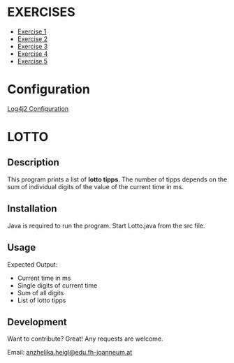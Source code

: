 # EXERCISES

* [Exercise 1]
* [Exercise 2]
* [Exercise 3]
* [Exercise 4]
* [Exercise 5]

# Configuration

[Log4j2 Configuration]


# LOTTO

## Description

This program prints a list of **lotto tipps**. The number of tipps depends on the sum of individual digits of the value of the current time in ms.

## Installation

Java is required to run the program. Start Lotto.java from the src file.


## Usage

Expected Output:
* Current time in ms
* Single digits of current time
* Sum of all digits
* List of lotto tipps 


## Development

Want to contribute? Great! Any requests are welcome.

Email: anzhelika.heigl@edu.fh-joanneum.at

[Exercise 1]: <exercise1.md>
[Exercise 2]: <exercise2.md>
[Exercise 3]: <exercise3.md>
[Exercise 4]: <exercise4.md>
[Exercise 5]: <exercise5.md>
[Log4j2 Configuration]:  <src/main/resources/log4j2.xml.template>